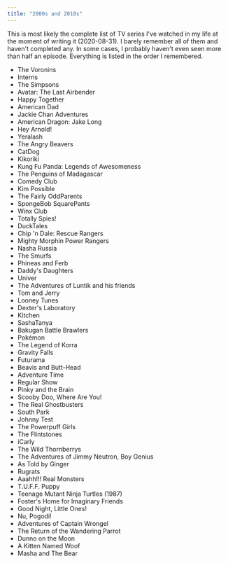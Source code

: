```yaml
---
title: "2000s and 2010s"
---
```


This is most likely the complete list of TV series I've watched in my
life at the moment of writing it (2020-08-31). I barely remember all
of them and haven't completed any. In some cases, I probably haven't
even seen more than half an episode. Everything is listed in the order
I remembered.

* The Voronins
* Interns
* The Simpsons
* Avatar: The Last Airbender
* Happy Together
* American Dad
* Jackie Chan Adventures
* American Dragon: Jake Long
* Hey Arnold!
* Yeralash
* The Angry Beavers
* CatDog
* Kikoriki
* Kung Fu Panda: Legends of Awesomeness
* The Penguins of Madagascar
* Comedy Club
* Kim Possible
* The Fairly OddParents
* SpongeBob SquarePants
* Winx Club
* Totally Spies!
* DuckTales
* Chip 'n Dale: Rescue Rangers
* Mighty Morphin Power Rangers
* Nasha Russia
* The Smurfs
* Phineas and Ferb
* Daddy's Daughters
* Univer
* The Adventures of Luntik and his friends
* Tom and Jerry
* Looney Tunes
* Dexter's Laboratory
* Kitchen
* SashaTanya
* Bakugan Battle Brawlers
* Pokémon
* The Legend of Korra
* Gravity Falls
* Futurama
* Beavis and Butt-Head
* Adventure Time
* Regular Show
* Pinky and the Brain
* Scooby Doo, Where Are You!
* The Real Ghostbusters
* South Park
* Johnny Test
* The Powerpuff Girls
* The Flintstones
* iCarly
* The Wild Thornberrys
* The Adventures of Jimmy Neutron, Boy Genius
* As Told by Ginger
* Rugrats
* Aaahh!!! Real Monsters
* T.U.F.F. Puppy
* Teenage Mutant Ninja Turtles (1987)
* Foster's Home for Imaginary Friends
* Good Night, Little Ones!
* Nu, Pogodi!
* Adventures of Captain Wrongel
* The Return of the Wandering Parrot
* Dunno on the Moon
* A Kitten Named Woof
* Masha and The Bear
